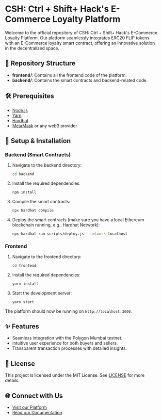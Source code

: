 # CSH: Ctrl + Shift+ Hack's E-Commerce Loyalty Platform

Welcome to the official repository of CSH: Ctrl + Shift+ Hack's E-Commerce Loyalty Platform. Our platform seamlessly integrates ERC20 FLIP tokens with an E-Commerce loyalty smart contract, offering an innovative solution in the decentralized space.

## 📁 Repository Structure

- **frontend/**: Contains all the frontend code of the platform.
- **backend/**: Contains the smart contracts and backend-related code.

## 🛠 Prerequisites

- [Node.js](https://nodejs.org/)
- [Yarn](https://yarnpkg.com/)
- [Hardhat](https://hardhat.org/)
- [MetaMask](https://metamask.io/) or any web3 provider

## 🚀 Setup & Installation

### Backend (Smart Contracts)

1. Navigate to the backend directory:
   ```bash
   cd backend
   ```

2. Install the required dependencies:
   ```bash
   npm install
   ```

3. Compile the smart contracts:
   ```bash
   npx hardhat compile
   ```

4. Deploy the smart contracts (make sure you have a local Ethereum blockchain running, e.g., Hardhat Network):
   ```bash
   npx hardhat run scripts/deploy.js --network localhost
   ```

### Frontend

1. Navigate to the frontend directory:
   ```bash
   cd frontend
   ```

2. Install the required dependencies:
   ```bash
   yarn install
   ```

3. Start the development server:
   ```bash
   yarn start
   ```

The platform should now be running on `http://localhost:3000`.

## ✨ Features

- Seamless integration with the Polygon Mumbai testnet.
- Intuitive user experience for both buyers and sellers.
- Transparent transaction processes with detailed insights.

## 📜 License

This project is licensed under the MIT License. See [LICENSE](LICENSE) for more details.

## 🌐 Connect with Us

- [Visit our Platform](https://tight-sky-1919.on.fleek.co/)
- [Read our Documentation](https://docs.google.com/document/d/1Zfp55chiDN3hmskF9sUsL7w-Yl7H85FTG993z51lgzA/edit?usp=sharing)

